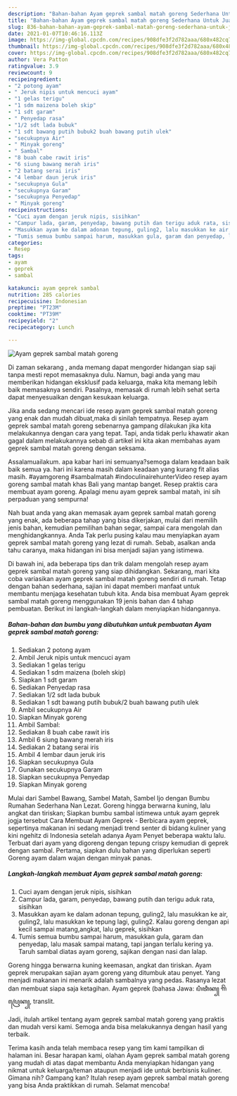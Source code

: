 ```yaml
---
description: "Bahan-bahan Ayam geprek sambal matah goreng Sederhana Untuk Jualan"
title: "Bahan-bahan Ayam geprek sambal matah goreng Sederhana Untuk Jualan"
slug: 836-bahan-bahan-ayam-geprek-sambal-matah-goreng-sederhana-untuk-jualan
date: 2021-01-07T10:46:16.113Z
image: https://img-global.cpcdn.com/recipes/908dfe3f2d782aaa/680x482cq70/ayam-geprek-sambal-matah-goreng-foto-resep-utama.jpg
thumbnail: https://img-global.cpcdn.com/recipes/908dfe3f2d782aaa/680x482cq70/ayam-geprek-sambal-matah-goreng-foto-resep-utama.jpg
cover: https://img-global.cpcdn.com/recipes/908dfe3f2d782aaa/680x482cq70/ayam-geprek-sambal-matah-goreng-foto-resep-utama.jpg
author: Vera Patton
ratingvalue: 3.9
reviewcount: 9
recipeingredient:
- "2 potong ayam"
- " Jeruk nipis untuk mencuci ayam"
- "1 gelas terigu"
- "1 sdm maizena boleh skip"
- "1 sdt garam"
- " Penyedap rasa"
- "1/2 sdt lada bubuk"
- "1 sdt bawang putih bubuk2 buah bawang putih ulek"
- "secukupnya Air"
- " Minyak goreng"
- " Sambal"
- "8 buah cabe rawit iris"
- "6 siung bawang merah iris"
- "2 batang serai iris"
- "4 lembar daun jeruk iris"
- "secukupnya Gula"
- "secukupnya Garam"
- "secukupnya Penyedap"
- " Minyak goreng"
recipeinstructions:
- "Cuci ayam dengan jeruk nipis, sisihkan"
- "Campur lada, garam, penyedap, bawang putih dan terigu aduk rata, sisihkan"
- "Masukkan ayam ke dalam adonan tepung, guling2, lalu masukkan ke air, guling2, lalu masukkan ke tepung lagi, guling2. Kalau goreng dengan api kecil sampai matang,angkat, lalu geprek, sisihkan"
- "Tumis semua bumbu sampai harum, masukkan gula, garam dan penyedap, lalu masak sampai matang, tapi jangan terlalu kering ya. Taruh sambal diatas ayam goreng, sajikan dengan nasi dan lalap."
categories:
- Resep
tags:
- ayam
- geprek
- sambal

katakunci: ayam geprek sambal 
nutrition: 285 calories
recipecuisine: Indonesian
preptime: "PT23M"
cooktime: "PT39M"
recipeyield: "2"
recipecategory: Lunch

---
```



![Ayam geprek sambal matah goreng](https://img-global.cpcdn.com/recipes/908dfe3f2d782aaa/680x482cq70/ayam-geprek-sambal-matah-goreng-foto-resep-utama.jpg)

Di zaman  sekarang , anda memang dapat mengorder hidangan siap saji tanpa mesti repot memasaknya dulu. Namun, bagi anda yang mau memberikan hidangan eksklusif pada keluarga, maka kita memang lebih baik memasaknya sendiri. Pasalnya, memasak di rumah lebih sehat serta dapat menyesuaikan dengan kesukaan keluarga.

Jika anda sedang mencari ide resep ayam geprek sambal matah goreng yang enak dan mudah dibuat,maka di sinilah tempatnya. Resep ayam geprek sambal matah goreng  sebenarnya gampang dilakukan jika kita melakukannya dengan cara yang tepat. Tapi, anda tidak perlu khawatir akan gagal dalam melakukannya 
sebab di artikel ini kita akan membahas ayam geprek sambal matah goreng dengan seksama.  

Assalamuailakum. apa kabar hari ini semuanya?semoga dalam keadaan baik baik semua ya. hari ini karena masih dalam keadaan yang kurang fit alias masih. #ayamgoreng #sambalmatah #indoculinairehunterVideo resep ayam goreng sambal matah khas Bali yang mantap banget. Resep praktis cara membuat ayam goreng. Apalagi menu ayam geprek sambal matah, ini sih perpaduan yang sempurna!

Nah buat anda yang akan memasak ayam geprek sambal matah goreng yang enak, ada beberapa tahap yang bisa dikerjakan, mulai dari memilih jenis bahan, kemudian pemilihan bahan segar, sampai cara mengolah dan menghidangkannya. Anda Tak perlu pusing kalau mau menyiapkan ayam geprek sambal matah goreng yang lezat di rumah. Sebab, asalkan anda  tahu caranya, maka hidangan ini bisa menjadi sajian yang istimewa.

Di bawah ini, ada beberapa tips dan trik dalam mengolah resep ayam geprek sambal matah goreng yang siap dihidangkan. Sekarang, mari kita coba variasikan ayam geprek sambal matah goreng sendiri di rumah. Tetap dengan bahan sederhana, sajian ini dapat memberi manfaat untuk membantu menjaga kesehatan tubuh kita. Anda bisa membuat Ayam geprek sambal matah goreng menggunakan 19 jenis bahan dan 4 tahap pembuatan. Berikut ini langkah-langkah dalam menyiapkan hidangannya.

<!--inarticleads1-->

##### Bahan-bahan dan bumbu yang dibutuhkan untuk pembuatan Ayam geprek sambal matah goreng:

1. Sediakan 2 potong ayam
1. Ambil  Jeruk nipis untuk mencuci ayam
1. Sediakan 1 gelas terigu
1. Sediakan 1 sdm maizena (boleh skip)
1. Siapkan 1 sdt garam
1. Sediakan  Penyedap rasa
1. Sediakan 1/2 sdt lada bubuk
1. Sediakan 1 sdt bawang putih bubuk/2 buah bawang putih ulek
1. Ambil secukupnya Air
1. Siapkan  Minyak goreng
1. Ambil  Sambal:
1. Sediakan 8 buah cabe rawit iris
1. Ambil 6 siung bawang merah iris
1. Sediakan 2 batang serai iris
1. Ambil 4 lembar daun jeruk iris
1. Siapkan secukupnya Gula
1. Gunakan secukupnya Garam
1. Siapkan secukupnya Penyedap
1. Siapkan  Minyak goreng


Mulai dari Sambel Bawang, Sambel Matah, Sambel Ijo dengan Bumbu Rumahan Sederhana Nan Lezat. Goreng hingga berwarna kuning, lalu angkat dan tiriskan; Siapkan bumbu sambal istimewa untuk ayam geprek jogja tersebut Cara Membuat Ayam Geprek - Berbicara ayam geprek, sepertinya makanan ini sedang menjadi trend senter di bidang kuliner yang kini ngehitz di Indonesia setelah adanya Ayam Penyet beberapa waktu lalu. Terbuat dari ayam yang digoreng dengan tepung crispy kemudian di geprek dengan sambal. Pertama, siapkan dulu bahan yang diperlukan seperti Goreng ayam dalam wajan dengan minyak panas. 

<!--inarticleads2-->

##### Langkah-langkah membuat Ayam geprek sambal matah goreng:

1. Cuci ayam dengan jeruk nipis, sisihkan
1. Campur lada, garam, penyedap, bawang putih dan terigu aduk rata, sisihkan
1. Masukkan ayam ke dalam adonan tepung, guling2, lalu masukkan ke air, guling2, lalu masukkan ke tepung lagi, guling2. Kalau goreng dengan api kecil sampai matang,angkat, lalu geprek, sisihkan
1. Tumis semua bumbu sampai harum, masukkan gula, garam dan penyedap, lalu masak sampai matang, tapi jangan terlalu kering ya. Taruh sambal diatas ayam goreng, sajikan dengan nasi dan lalap.


Goreng hingga berwarna kuning keemasan, angkat dan tiriskan. Ayam geprek merupakan sajian ayam goreng yang ditumbuk atau penyet. Yang menjadi makanan ini menarik adalah sambalnya yang pedas. Rasanya lezat dan membuat siapa saja ketagihan. Ayam geprek (bahasa Jawa: ꦥꦶꦠꦶꦏ꧀ ꦒꦼꦥꦿꦺꦏ꧀, translit. 

Jadi, itulah artikel tentang  ayam geprek sambal matah goreng  yang praktis dan mudah versi kami. Semoga anda bisa melakukannya dengan hasil yang terbaik. 

Terima kasih anda telah membaca resep yang tim kami tampilkan di halaman ini. Besar harapan kami, olahan  Ayam geprek sambal matah goreng yang mudah di atas dapat membantu Anda menyiapkan hidangan yang nikmat untuk keluarga/teman ataupun menjadi ide untuk berbisnis kuliner. Gimana nih? Gampang kan? Itulah resep ayam geprek sambal matah goreng yang bisa Anda praktikkan di rumah. Selamat mencoba!

